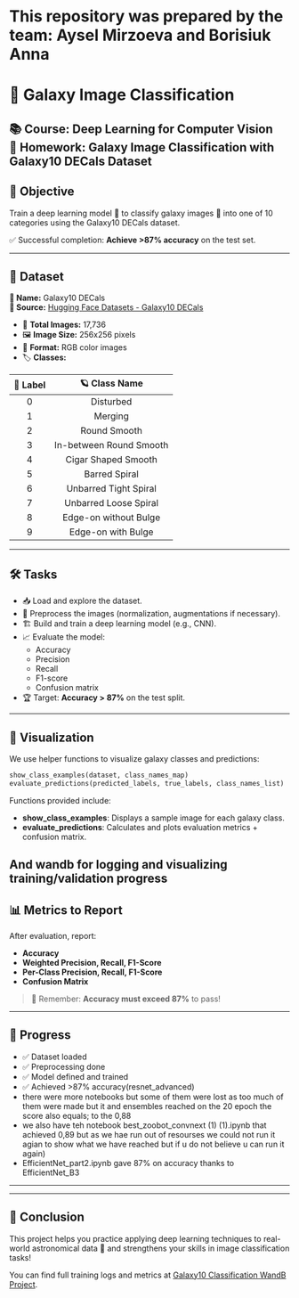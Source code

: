 # This repository was prepared by the team: Aysel Mirzoeva and Borisiuk Anna
# 🌌 Galaxy Image Classification
**📚 Course:** Deep Learning for Computer Vision  
**📝 Homework:** Galaxy Image Classification with Galaxy10 DECals Dataset
---

## 🎯 Objective
Train a deep learning model 🧠 to classify galaxy images 🌌 into one of 10 categories using the Galaxy10 DECals dataset.

✅ Successful completion: **Achieve >87% accuracy** on the test set.

---

## 📂 Dataset
**📛 Name:** Galaxy10 DECals  
**🔗 Source:** [Hugging Face Datasets - Galaxy10 DECals](https://huggingface.co/datasets/matthieulel/galaxy10_decals)

- 📸 **Total Images:** 17,736  
- 🖼️ **Image Size:** 256x256 pixels  
- 🎨 **Format:** RGB color images  
- 🏷️ **Classes:**  

| 🔢 Label | 🪐 Class Name                  |
|:-------:|:------------------------------:|
| 0        | Disturbed                     |
| 1        | Merging                       |
| 2        | Round Smooth                  |
| 3        | In-between Round Smooth       |
| 4        | Cigar Shaped Smooth            |
| 5        | Barred Spiral                  |
| 6        | Unbarred Tight Spiral          |
| 7        | Unbarred Loose Spiral          |
| 8        | Edge-on without Bulge          |
| 9        | Edge-on with Bulge             |

---

## 🛠️ Tasks
- 📥 Load and explore the dataset.
- 🧹 Preprocess the images (normalization, augmentations if necessary).
- 🏗️ Build and train a deep learning model (e.g., CNN).
- 📈 Evaluate the model:
  - Accuracy
  - Precision
  - Recall
  - F1-score
  - Confusion matrix
- 🏆 Target: **Accuracy > 87%** on the test split.
---

## 👀 Visualization
We use helper functions to visualize galaxy classes and predictions:

```python
show_class_examples(dataset, class_names_map)
evaluate_predictions(predicted_labels, true_labels, class_names_list)
```

Functions provided include:
- **show_class_examples**: Displays a sample image for each galaxy class.
- **evaluate_predictions**: Calculates and plots evaluation metrics + confusion matrix.

And wandb for logging and visualizing training/validation progress
---

## 📊 Metrics to Report
After evaluation, report:
- **Accuracy**
- **Weighted Precision, Recall, F1-Score**
- **Per-Class Precision, Recall, F1-Score**
- **Confusion Matrix**

> 🎯 Remember: **Accuracy must exceed 87%** to pass!

---
## 🚀 Progress
- ✅ Dataset loaded
- ✅ Preprocessing done
- ✅ Model defined and trained
- ✅ Achieved >87% accuracy(resnet_advanced)
- there were more notebooks but some of them were lost as too much of them were made but it and ensembles reached on the 20 epoch the score also equals; to the 0,88
- we also have teh notebook best_zoobot_convnext (1) (1).ipynb that achieved 0,89 but as we hae run out of resourses we could not run it agian to show what we have reached but if u do not believe u can run it again)
- EfficientNet_part2.ipynb gave 87% on accuracy thanks to EfficientNet_B3
---

---


## 🌟 Conclusion
This project helps you practice applying deep learning techniques to real-world astronomical data 🌠 and strengthens your skills in image classification tasks!

You can find full training logs and metrics at [Galaxy10 Classification WandB Project](https://wandb.ai/a8or1suk-skoltech/galaxy10_classification/reports/Galaxy10-Experiments--VmlldzoxMjUyODMwNQ?accessToken=957u51spii30qq8e1giskwvc214wqxohxaukwwe15vnyqr0cm45pf5545derlm7h).

